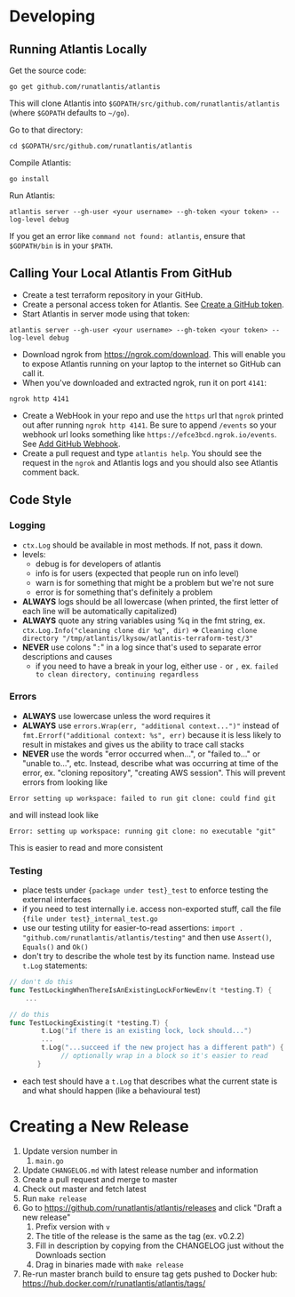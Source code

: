 # Developing

## Running Atlantis Locally
Get the source code:
```
go get github.com/runatlantis/atlantis
```
This will clone Atlantis into `$GOPATH/src/github.com/runatlantis/atlantis` (where `$GOPATH` defaults to `~/go`).

Go to that directory:
```
cd $GOPATH/src/github.com/runatlantis/atlantis
```

Compile Atlantis:
```
go install
```

Run Atlantis:
```
atlantis server --gh-user <your username> --gh-token <your token> --log-level debug
```
If you get an error like `command not found: atlantis`, ensure that `$GOPATH/bin` is in your `$PATH`.

## Calling Your Local Atlantis From GitHub
- Create a test terraform repository in your GitHub.
- Create a personal access token for Atlantis. See [Create a GitHub token](https://github.com/runatlantis/atlantis#create-a-github-token).
- Start Atlantis in server mode using that token:
```
atlantis server --gh-user <your username> --gh-token <your token> --log-level debug
```
- Download ngrok from https://ngrok.com/download. This will enable you to expose Atlantis running on your laptop to the internet so GitHub can call it.
- When you've downloaded and extracted ngrok, run it on port `4141`:
```
ngrok http 4141
```
- Create a WebHook in your repo and use the `https` url that `ngrok` printed out after running `ngrok http 4141`. Be sure to append `/events` so your webhook url looks something like `https://efce3bcd.ngrok.io/events`. See [Add GitHub Webhook](https://github.com/runatlantis/atlantis#add-github-webhook).
- Create a pull request and type `atlantis help`. You should see the request in the `ngrok` and Atlantis logs and you should also see Atlantis comment back.

## Code Style
### Logging
- `ctx.Log` should be available in most methods. If not, pass it down.
- levels:
    - debug is for developers of atlantis
    - info is for users (expected that people run on info level)
    - warn is for something that might be a problem but we're not sure
    - error is for something that's definitely a problem
- **ALWAYS** logs should be all lowercase (when printed, the first letter of each line will be automatically capitalized)
- **ALWAYS** quote any string variables using %q in the fmt string, ex. `ctx.Log.Info("cleaning clone dir %q", dir)` => `Cleaning clone directory "/tmp/atlantis/lkysow/atlantis-terraform-test/3"`
- **NEVER** use colons "`:`" in a log since that's used to separate error descriptions and causes
  - if you need to have a break in your log, either use `-` or `,` ex. `failed to clean directory, continuing regardless`

### Errors
- **ALWAYS** use lowercase unless the word requires it
- **ALWAYS** use `errors.Wrap(err, "additional context...")"` instead of `fmt.Errorf("additional context: %s", err)`
because it is less likely to result in mistakes and gives us the ability to trace call stacks
- **NEVER** use the words "error occurred when...", or "failed to..." or "unable to...", etc. Instead, describe what was occurring at
time of the error, ex. "cloning repository", "creating AWS session". This will prevent errors from looking like
```
Error setting up workspace: failed to run git clone: could find git
```

and will instead look like
```
Error: setting up workspace: running git clone: no executable "git"
```
This is easier to read and more consistent

### Testing
- place tests under `{package under test}_test` to enforce testing the external interfaces
- if you need to test internally i.e. access non-exported stuff, call the file `{file under test}_internal_test.go`
- use our testing utility for easier-to-read assertions: `import . "github.com/runatlantis/atlantis/testing"` and then use `Assert()`, `Equals()` and `Ok()`
- don't try to describe the whole test by its function name. Instead use `t.Log` statements:
```go
// don't do this
func TestLockingWhenThereIsAnExistingLockForNewEnv(t *testing.T) {
    ...

// do this
func TestLockingExisting(t *testing.T) {
    	t.Log("if there is an existing lock, lock should...")
        ...
       	t.Log("...succeed if the new project has a different path") {
             // optionally wrap in a block so it's easier to read
       }
```
- each test should have a `t.Log` that describes what the current state is and what should happen (like a behavioural test)

# Creating a New Release
1. Update version number in
    1. `main.go`
1. Update `CHANGELOG.md` with latest release number and information
1. Create a pull request and merge to master
1. Check out master and fetch latest
1. Run `make release`
1. Go to https://github.com/runatlantis/atlantis/releases and click "Draft a new release"
    1. Prefix version with `v`
    1. The title of the release is the same as the tag (ex. v0.2.2)
    1. Fill in description by copying from the CHANGELOG just without the Downloads section
    1. Drag in binaries made with `make release`
1. Re-run master branch build to ensure tag gets pushed to Docker hub: https://hub.docker.com/r/runatlantis/atlantis/tags/
